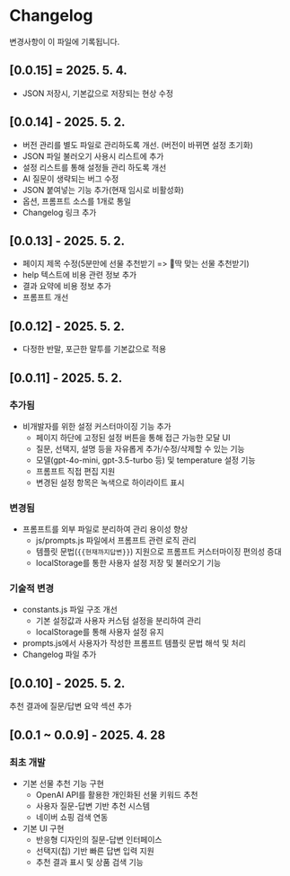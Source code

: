 # Changelog

변경사항이 이 파일에 기록됩니다.

## [0.0.15] = 2025. 5. 4.

- JSON 저장시, 기본값으로 저장되는 현상 수정

## [0.0.14] - 2025. 5. 2.

- 버전 관리를 별도 파일로 관리하도록 개선. (버전이 바뀌면 설정 초기화)
- JSON 파일 불러오기 사용시 리스트에 추가
- 설정 리스트를 통해 설정들 관리 하도록 개선
- AI 질문이 생략되는 버그 수정
- JSON 붙여넣는 기능 추가(현재 임시로 비활성화)
- 옵션, 프롬프트 소스를 1개로 통일
- Changelog 링크 추가

## [0.0.13] - 2025. 5. 2.

- 페이지 제목 수정(5분만에 선물 추천받기 => 🎁딱 맞는 선물 추천받기)
- help 텍스트에 비용 관련 정보 추가
- 결과 요약에 비용 정보 추가
- 프롬프트 개선

## [0.0.12] - 2025. 5. 2.

- 다정한 반말, 포근한 말투를 기본값으로 적용

## [0.0.11] - 2025. 5. 2.

### 추가됨

- 비개발자를 위한 설정 커스터마이징 기능 추가
  - 페이지 하단에 고정된 설정 버튼을 통해 접근 가능한 모달 UI
  - 질문, 선택지, 설명 등을 자유롭게 추가/수정/삭제할 수 있는 기능
  - 모델(gpt-4o-mini, gpt-3.5-turbo 등) 및 temperature 설정 기능
  - 프롬프트 직접 편집 지원
  - 변경된 설정 항목은 녹색으로 하이라이트 표시

### 변경됨

- 프롬프트를 외부 파일로 분리하여 관리 용이성 향상
  - js/prompts.js 파일에서 프롬프트 관련 로직 관리
  - 템플릿 문법(`{{현재까지답변}}`) 지원으로 프롬프트 커스터마이징 편의성 증대
  - localStorage를 통한 사용자 설정 저장 및 불러오기 기능

### 기술적 변경

- constants.js 파일 구조 개선
  - 기본 설정값과 사용자 커스텀 설정을 분리하여 관리
  - localStorage를 통해 사용자 설정 유지
- prompts.js에서 사용자가 작성한 프롬프트 템플릿 문법 해석 및 처리
- Changelog 파일 추가

## [0.0.10] - 2025. 5. 2.

추천 결과에 질문/답변 요약 섹션 추가

## [0.0.1 ~ 0.0.9] - 2025. 4. 28

### 최초 개발

- 기본 선물 추천 기능 구현
  - OpenAI API를 활용한 개인화된 선물 키워드 추천
  - 사용자 질문-답변 기반 추천 시스템
  - 네이버 쇼핑 검색 연동
- 기본 UI 구현
  - 반응형 디자인의 질문-답변 인터페이스
  - 선택지(칩) 기반 빠른 답변 입력 지원
  - 추천 결과 표시 및 상품 검색 기능
